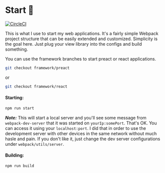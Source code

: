 # Start 🎒
[![CircleCI](https://circleci.com/gh/davi-mbatista/start/tree/framework%2Freact.svg?style=svg)](https://circleci.com/gh/davi-mbatista/start/tree/framework%2Freact)

This is what I use to start my web applications. It's a fairly simple Webpack project structure that can be easily extended and customized. Simplicity is the goal here. Just plug your view library into the configs and build something.

You can use the framework branches to start preact or react applications.

```bash
git checkout framework/preact
```

or

```bash
git checkout framework/react
```

#### Starting:

```bash
npm run start
```

**_Note:_** This will start a local server and you'll see some message from `webpack-dev-server` that it was started on `yourIp:somePort`. That's OK. You can access it using your `localhost:port`. I did that in order to use the development server with other devices in the same network without much hasle and pain. If you don't like it, just change the dev server configurations under `webpack/utils/server`.

#### Building:

```bash
npm run build
```
